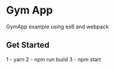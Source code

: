 # Gym App
GymApp example using es6 and webpack

## Get Started
1 - yarn
2 - npm run build
3 - npm start